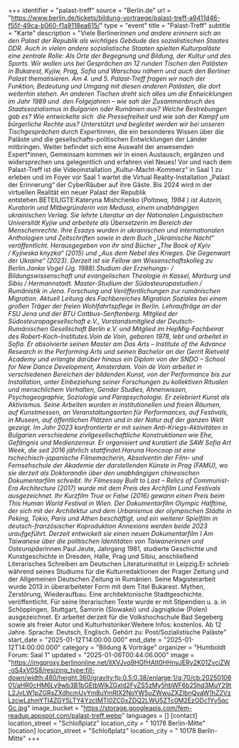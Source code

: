 +++
identifier = "palast-treff"
source = "Berlin.de"
url = "https://www.berlin.de/tickets/bildung-vortraege/palast-treff-a9411d46-f55f-49ca-b060-f1a9118ea615/"
type = "event"
title = "Palast-Treff"
subtitle = "Karte"
description = "Viele Berliner*innen und andere erinnern sich an den Palast der Republik als wichtiges Gebäude des sozialistischen Staates DDR. Auch in vielen andere sozialistische Staaten spielten Kulturpaläste eine zentrale Rolle: Als Orte der Begegnung und Bildung, der Kultur und des Sports. Wir wollen uns bei Gesprächen an 12 runden Tischen den Palästen in Bukarest, Kyjiw, Prag, Sofia und Warschau nähern und auch den Berliner Palast thematisieren. Am 4. und 5. Palast-Treff fragen wir nach der Funktion, Bedeutung und Umgang mit diesen anderen Palästen, die dort weiterhin stehen. An anderen Tischen dreht sich alles um die Entwicklungen im Jahr 1989 und  den Folgejahren – wie sah der Zusammenbruch des Staatssozialismus in Bulgarien oder Rumänien aus? Welche Bestrebungen gab es? Wie entwickelte sich  die Pressefreiheit und wie sah der Kampf um bürgerliche Rechte aus? Unterstützt und begleitet werden wir bei unseren Tischgesprächen durch Expert*innen, die ein besonderes Wissen über die Paläste und die gesellschafts-politischen Entwicklungen der Länder mitbringen. Weiter befindet sich eine Auswahl der anwesenden Expert*innen, Gemeinsam kommen wir in einen Austausch, ergänzen und widersprechen uns gelegentlich und erfahren viel Neues! Vor und nach dem Palast-Treff ist die Videoinstallation „Kultur-Macht-Kommerz“ in Saal 1 zu erleben und im Foyer vor Saal 1 wartet die Virtual Reality-Installation „Palast der Erinnerung“ der CyberRäuber auf ihre Gäste. Bis 2024 wird in der virtuellen Realität ein neuer Palast der Republik entstehen.BETEILIGTE:Kateryna Mishchenko (*Poltawa, 1984 ) ist Autorin, Kuratorin und Mitbegründerin von Medusa, einem unabhängigen ukrainischen Verlag. Sie lehrte Literatur an der Nationalen Linguistischen Universität Kyjiw und arbeitete als Übersetzerin im Bereich der Menschenrechte. Ihre Essays wurden in ukrainischen und internationalen Anthologien und Zeitschriften sowie in dem Buch „Ukrainische Nacht“ veröffentlicht. Herausgegeben von ihr sind Bücher „The Book of Kyiv / Kyjiwska knyzka“ (2015) und „Aus dem Nebel des Krieges. Die Gegenwart der Ukraine“ (2023). Derzeit ist sie Fellow am Wissenschaftskolleg zu Berlin.Janka Vogel (*Jg. 1988).Studium der Erziehungs- / Bildungswissenschaft und evangelischen Theologie in Kassel, Marburg und Sibiu / Hermannstadt. Master-Studium der Südosteuropastudien / Rumänistik in Jena. Forschung und Veröffentlichungen zur rumänischen Migration. Aktuell Leitung des Fachbereiches Migration  Soziales bei einem großen Träger der freien Wohlfahrtspflege in Berlin. Lehraufträge an der FSU Jena und der BTU Cottbus-Senftenberg. Mitglied der Südosteuropagesellschaft e.V., Vorstandsmitglied der Deutsch-Rumänischen Gesellschaft Berlin e.V. und Mitglied im HepMig-Fachbeirat des Robert-Koch-Institutes.Voin de Voin, geboren 1978, lebt und arbeitet in Sofia. Er absolvierte seinen Master am Das Arts – Institute of the Advance Research in the Performing Arts und seinen Bachelor an der Gerrit Rietveld Academy und erlangte darüber hinaus ein Diplom von der SNDO – School for New Dance Development, Amsterdam. Voin de Voin arbeitet in verschiedenen Bereichen der bildenden Kunst, von der Performance bis zur Installation, unter Einbeziehung seiner Forschungen zu kollektiven Ritualen und menschlichem Verhalten, Gender Studies, Ahnenwissen, Psychogeographie, Soziologie und Parapsychologie. Er zelebriert Kunst als Aktivismus. Seine Arbeiten wurden in institutionellen und freien Räumen, auf Kunstmessen, an Veranstaltungsorten für Performances, auf Festivals, in Museen, auf öffentlichen Plätzen und in der Natur auf der ganzen Welt gezeigt. Im Jahr 2023 konfrontierte er mit seinen Anti-Kriegs-Aktivitäten in Bulgarien verschiedene zivilgesellschaftliche Konstruktionen wie Ehe, Gefängnis und Medienzensur. Er organisiert und kuratiert die SAW Sofia Art Week, die seit 2016 jährlich stattfindet.Haruna Honcoop ist eine tschechisch-japanische Filmemacherin, Absolventin der Film- und Fernsehschule der Akademie der darstellenden Künste in Prag (FAMU), wo sie derzeit als Doktorandin über den unabhängigen chinesischen Dokumentarfilm schreibt. Ihr Filmessay Built to Last – Relics of Communist-Era Architecture (2017) wurde mit dem Preis des Archfilm Lund Festivals ausgezeichnet. Ihr Kurzfilm True or False (2016) gewann einen Preis beim This Human World Festival in Wien. Der Dokumentarfilm Olympic Halftime, der sich mit der Architektur und dem Urbanismus der olympischen Städte in Peking, Tokio, Paris und Athen beschäftigt, und ein weiterer Spielfilm in deutsch-französischer Koproduktion Annexions werden beide 2023 uraufgeführt. Derzeit entwickelt sie einen neuen Dokumentarfilm I Am Taiwanese über die politischen Identitäten von Taiwaner*innen und Osteuropäer*innen.Paul Jeute, Jahrgang 1981, studierte Geschichte und Kunstgeschichte in Dresden, Halle, Prag und Sibiu, anschließend Literarisches Schreiben am Deutschen Literaturinstitut in Leipzig.Er schrieb während seines Studiums für die Kulturredaktionen der Prager Zeitung und der Allgemeinen Deutschen Zeitung in Rumänien. Seine Magisterarbeit wurde 2013 in überarbeiteter Form mit dem Titel Bukarest. Mythen, Zerstörung, Wiederaufbau. Eine architektonische Stadtgeschichte. veröffentlicht. Für seine literarischen Texte wurde er mit Stipendien u. a. in Schöppingen, Stuttgart, Šamorín (Slowakei) und Jagniątków (Polen) ausgezeichnet. Er arbeitet derzeit für die Volkshochschule Bad Segeberg sowie als freier Autor und Kulturhistoriker.Weitere Infos: kostenlos. Ab 12 Jahre. Sprache: Deutsch, Englisch. Gehört zu: Post/Sozialistische Paläste"
start_date = "2025-01-12T14:00:00.000"
end_date = "2025-01-12T14:00:00.000"
category = "Bildung & Vorträge"
organizer = "Humboldt Forum: Saal 1"
updated = "2025-01-06T00:44:06.000"
image = "https://imgproxy.berlinonline.net/lIXVJvq9HGfHAlt0HHnyJERy2K01ZvciZW-oS4xV0S8/resizing_type:fill-down/width:480/height:360/gravity:fp:0.5:0.38/enlarge:1/q:70/cb:2025010601/aHR0cHM6Ly9wb3B1bGEtbWlkZGxld2FyZS5zMy5hbWF6b25hd3MuY29tL2JvLW1pZGRsZXdhcmUvYm8uYmRlX2NoYW5uZWwuZXZlbnQvaW1hZ2VzLzcwLzhmYTI4ZGY5LTY4YzctMTI0ZC0xZDQ2LWU5ZTc0M2EzODc1Yy5qcGc.jpg"
image_bucket = "https://storage.googleapis.com/fem-readup.appspot.com/palast-treff.webp"
languages = []
[contact]
location_street = "Schloßplatz"
location_city = " 10178 Berlin-Mitte"
[location]
location_street = "Schloßplatz"
location_city = " 10178 Berlin-Mitte"
+++
